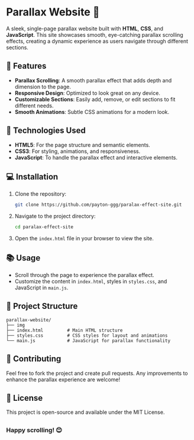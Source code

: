 
# Parallax Website 🌌

A sleek, single-page parallax website built with **HTML**, **CSS**, and **JavaScript**. This site showcases smooth, eye-catching parallax scrolling effects, creating a dynamic experience as users navigate through different sections.

## 🎉 Features

- **Parallax Scrolling**: A smooth parallax effect that adds depth and dimension to the page.
- **Responsive Design**: Optimized to look great on any device.
- **Customizable Sections**: Easily add, remove, or edit sections to fit different needs.
- **Smooth Animations**: Subtle CSS animations for a modern look.

## 🚀 Technologies Used

- **HTML5**: For the page structure and semantic elements.
- **CSS3**: For styling, animations, and responsiveness.
- **JavaScript**: To handle the parallax effect and interactive elements.

## 💻 Installation

1. Clone the repository:
   ```bash
   git clone https://github.com/payton-ggg/paralax-effect-site.git
   ```
2. Navigate to the project directory:
   ```bash
   cd paralax-effect-site
   ```
3. Open the `index.html` file in your browser to view the site.

## 📚 Usage

- Scroll through the page to experience the parallax effect.
- Customize the content in `index.html`, styles in `styles.css`, and JavaScript in `main.js`.

## 📂 Project Structure

```plaintext
parallax-website/
├── img
├── index.html         # Main HTML structure
├── styles.css         # CSS styles for layout and animations
└── main.js            # JavaScript for parallax functionality
```

## 🤝 Contributing

Feel free to fork the project and create pull requests. Any improvements to enhance the parallax experience are welcome!

## 📄 License

This project is open-source and available under the MIT License.

##

### Happy scrolling! 😊

